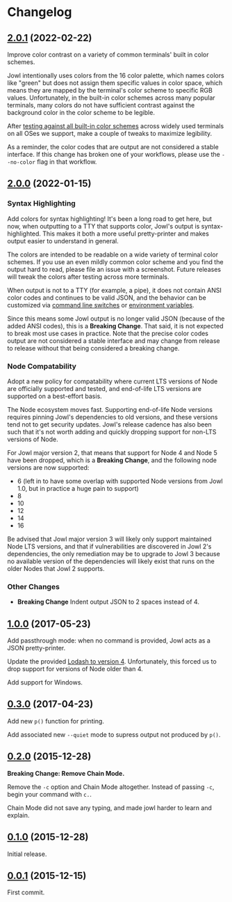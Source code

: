 # Changelog

## [2.0.1](https://github.com/daxelrod/jowl/tree/v2.0.1) (2022-02-22)

Improve color contrast on a variety of common terminals' built in color schemes.

Jowl intentionally uses colors from the 16 color palette, which names colors like "green" but does not assign them specific values in color space, which means they are mapped by the terminal's color scheme to specific RGB values.
Unfortunately, in the built-in color schemes across many popular terminals, many colors do not have sufficient contrast against the background color in the color scheme to be legible.

After [testing against all built-in color schemes](https://github.com/daxelrod/jowl/issues/39) across widely used terminals on all OSes we support, make a couple of tweaks to maximize legibility.

As a reminder, the color codes that are output are not considered a stable interface.
If this change has broken one of your workflows, please use the `--no-color` flag in that workflow.

## [2.0.0](https://github.com/daxelrod/jowl/tree/v2.0.0) (2022-01-15)

### Syntax Highlighting

Add colors for syntax highlighting! It's been a long road to get here, but now, when outputting to a TTY that supports color, Jowl's output is syntax-highlighted.
This makes it both a more useful pretty-printer and makes output easier to understand in general.

The colors are intended to be readable on a wide variety of terminal color schemes.
If you use an even mildly common color scheme and you find the output hard to read, please file an issue with a screenshot.
Future releases will tweak the colors after testing across more terminals.

When output is not to a TTY (for example, a pipe), it does not contain ANSI color codes and continues to be valid JSON, and the behavior can be customized via [command line switches](https://github.com/daxelrod/jowl/blob/master/docs/reference.md#color) or [environment variables](https://github.com/daxelrod/jowl/blob/master/docs/reference.md#force-color).

Since this means some Jowl output is no longer valid JSON (because of the added ANSI codes), this is a **Breaking Change**.
That said, it is not expected to break most use cases in practice.
Note that the precise color codes output are not considered a stable interface and may change from release to release without that being considered a breaking change.

### Node Compatability

Adopt a new policy for compatability where current LTS versions of Node are officially supported and tested, and end-of-life LTS versions are supported on a best-effort basis.

The Node ecosystem moves fast.
Supporting end-of-life Node versions requires pinning Jowl's dependencies to old versions, and these versions tend not to get security updates.
Jowl's release cadence has also been such that it's not worth adding and quickly dropping support for non-LTS versions of Node.

For Jowl major version 2, that means that support for Node 4 and Node 5 have been dropped, which is a **Breaking Change**, and the following node versions are now supported:

* 6 (left in to have some overlap with supported Node versions from Jowl 1.0, but in practice a huge pain to support)
* 8
* 10
* 12
* 14
* 16

Be advised that Jowl major version 3 will likely only support maintained Node LTS versions, and that if vulnerabilities are discovered in Jowl 2's dependencies, the only remediation may be to upgrade to Jowl 3 because no available version of the dependencies will likely exist that runs on the older Nodes that Jowl 2 supports.

### Other Changes

* **Breaking Change** Indent output JSON to 2 spaces instead of 4.

## [1.0.0](https://github.com/daxelrod/jowl/tree/v1.0.0) (2017-05-23)

Add passthrough mode: when no command is provided, Jowl acts as a JSON pretty-printer.

Update the provided [Lodash to version 4](https://github.com/lodash/lodash/wiki/Changelog#v400).
Unfortunately, this forced us to drop support for versions of Node older than 4.

Add support for Windows.

## [0.3.0](https://github.com/daxelrod/jowl/tree/v0.3.0) (2017-04-23)

Add new `p()` function for printing.

Add associated new `--quiet` mode to supress output not produced by `p()`.

## [0.2.0](https://github.com/daxelrod/jowl/tree/v0.2.0) (2015-12-28)

**Breaking Change: Remove Chain Mode.**

Remove the `-c` option and Chain Mode altogether. Instead of passing `-c`, begin your command
with `c.`.

Chain Mode did not save any typing, and made jowl harder to learn and explain.

## [0.1.0](https://github.com/daxelrod/jowl/tree/v0.1.0) (2015-12-28)

Initial release.

## [0.0.1](https://github.com/daxelrod/jowl/commit/84eb190b68a935f2f505998aee640e749d22e8a3) (2015-12-15)

First commit.
